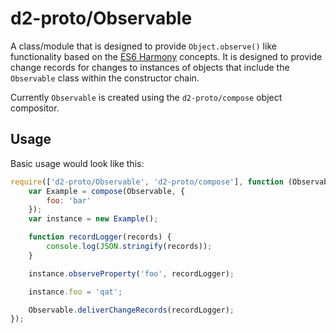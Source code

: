 # d2-proto/Observable

A class/module that is designed to provide `Object.observe()` like functionality based on the [ES6 Harmony][harmony]
concepts.  It is designed to provide change records for changes to instances of objects that include the `Observable`
class within the constructor chain.

Currently `Observable` is created using the `d2-proto/compose` object compositor.

## Usage

Basic usage would look like this:

```js
require(['d2-proto/Observable', 'd2-proto/compose'], function (Observable, compose) {
	var Example = compose(Observable, {
		foo: 'bar'
	});
	var instance = new Example();

	function recordLogger(records) {
		console.log(JSON.stringify(records));
	}

	instance.observeProperty('foo', recordLogger);

	instance.foo = 'qat';

	Observable.deliverChangeRecords(recordLogger);
});
```

[harmony]: http://wiki.ecmascript.org/doku.php?id=harmony:observe#object.observe
